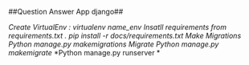 ##Question Answer App django## 

*Create VirtualEnv :  virtualenv name_env*
*Insatll requirements from requirements.txt . pip install -r docs/requirements.txt*
*Make Migrations Python manage.py makemigrations*
*Migrate Python manage.py makemigrate*
*Python manage.py runserver *

